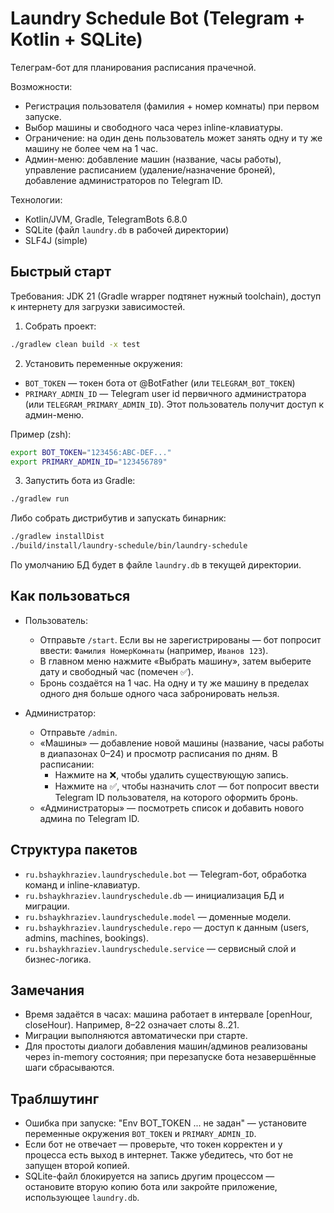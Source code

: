 # Laundry Schedule Bot (Telegram + Kotlin + SQLite)

Телеграм-бот для планирования расписания прачечной.

Возможности:
- Регистрация пользователя (фамилия + номер комнаты) при первом запуске.
- Выбор машины и свободного часа через inline-клавиатуры.
- Ограничение: на один день пользователь может занять одну и ту же машину не более чем на 1 час.
- Админ-меню: добавление машин (название, часы работы), управление расписанием (удаление/назначение броней), добавление администраторов по Telegram ID.

Технологии:
- Kotlin/JVM, Gradle, TelegramBots 6.8.0
- SQLite (файл `laundry.db` в рабочей директории)
- SLF4J (simple)

## Быстрый старт

Требования: JDK 21 (Gradle wrapper подтянет нужный toolchain), доступ к интернету для загрузки зависимостей.

1) Собрать проект:

```zsh
./gradlew clean build -x test
```

2) Установить переменные окружения:
- `BOT_TOKEN` — токен бота от @BotFather (или `TELEGRAM_BOT_TOKEN`)
- `PRIMARY_ADMIN_ID` — Telegram user id первичного администратора (или `TELEGRAM_PRIMARY_ADMIN_ID`). Этот пользователь получит доступ к админ-меню.

Пример (zsh):

```zsh
export BOT_TOKEN="123456:ABC-DEF..."
export PRIMARY_ADMIN_ID="123456789"
```

3) Запустить бота из Gradle:

```zsh
./gradlew run
```

Либо собрать дистрибутив и запускать бинарник:

```zsh
./gradlew installDist
./build/install/laundry-schedule/bin/laundry-schedule
```

По умолчанию БД будет в файле `laundry.db` в текущей директории.

## Как пользоваться

- Пользователь:
  - Отправьте `/start`. Если вы не зарегистрированы — бот попросит ввести: `Фамилия НомерКомнаты` (например, `Иванов 123`).
  - В главном меню нажмите «Выбрать машину», затем выберите дату и свободный час (помечен ✅).
  - Бронь создаётся на 1 час. На одну и ту же машину в пределах одного дня больше одного часа забронировать нельзя.

- Администратор:
  - Отправьте `/admin`.
  - «Машины» — добавление новой машины (название, часы работы в диапазонах 0–24) и просмотр расписания по дням. В расписании:
    - Нажмите на ❌, чтобы удалить существующую запись.
    - Нажмите на ✅, чтобы назначить слот — бот попросит ввести Telegram ID пользователя, на которого оформить бронь.
  - «Администраторы» — посмотреть список и добавить нового админа по Telegram ID.

## Структура пакетов

- `ru.bshaykhraziev.laundryschedule.bot` — Telegram-бот, обработка команд и inline-клавиатур.
- `ru.bshaykhraziev.laundryschedule.db` — инициализация БД и миграции.
- `ru.bshaykhraziev.laundryschedule.model` — доменные модели.
- `ru.bshaykhraziev.laundryschedule.repo` — доступ к данным (users, admins, machines, bookings).
- `ru.bshaykhraziev.laundryschedule.service` — сервисный слой и бизнес-логика.

## Замечания

- Время задаётся в часах: машина работает в интервале [openHour, closeHour). Например, 8–22 означает слоты 8..21.
- Миграции выполняются автоматически при старте.
- Для простоты диалоги добавления машин/админов реализованы через in-memory состояния; при перезапуске бота незавершённые шаги сбрасываются.

## Траблшутинг

- Ошибка при запуске: "Env BOT_TOKEN ... не задан" — установите переменные окружения `BOT_TOKEN` и `PRIMARY_ADMIN_ID`.
- Если бот не отвечает — проверьте, что токен корректен и у процесса есть выход в интернет. Также убедитесь, что бот не запущен второй копией.
- SQLite-файл блокируется на запись другим процессом — остановите вторую копию бота или закройте приложение, использующее `laundry.db`.

